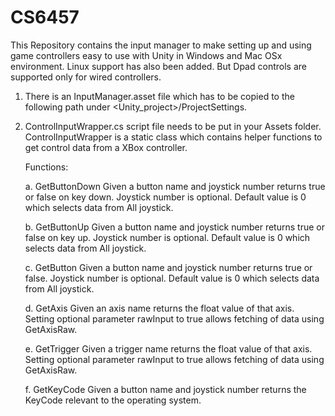 # CS6457

This Repository contains the input manager to make setting up and using game controllers easy to use with Unity in Windows and Mac OSx environment. Linux support has also been added. But Dpad controls are supported only for wired controllers.

1. There is an InputManager.asset file which has to be copied to the following path under <Unity_project>/ProjectSettings.
2. ControlInputWrapper.cs script file needs to be put in your Assets folder.
   ControlInputWrapper is a static class which contains helper functions to get control data from a XBox controller.

   Functions:
   
   a. GetButtonDown
      Given a button name and joystick number returns true or false on key down. Joystick number is optional. Default value is 0 which selects data from All joystick.
      
   b. GetButtonUp
      Given a button name and joystick number returns true or false on key up. Joystick number is optional. Default value is 0 which selects data from All joystick.
      
   c. GetButton
      Given a button name and joystick number returns true or false. Joystick number is optional. Default value is 0 which selects data from All joystick.
      
   d. GetAxis
      Given an axis name returns the float value of that axis. Setting optional parameter rawInput to true allows fetching of data using GetAxisRaw.
      
   e. GetTrigger
      Given a trigger name returns the float value of that axis. Setting optional parameter rawInput to true allows fetching of data using GetAxisRaw.
      
   f. GetKeyCode
      Given a button name and joystick number returns the KeyCode relevant to the operating system.
